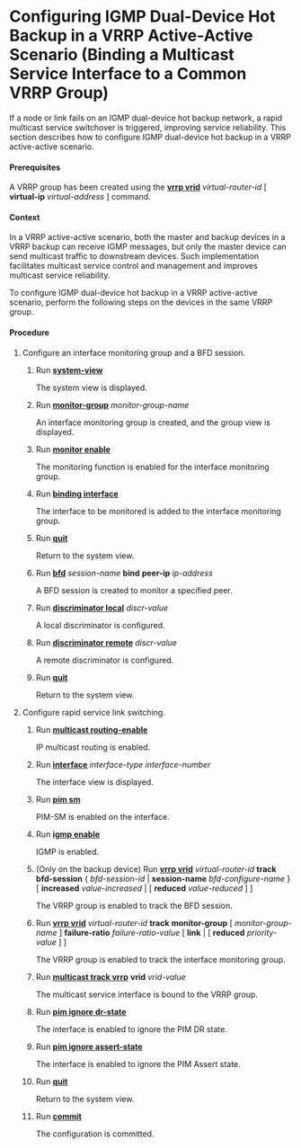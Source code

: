 Configuring IGMP Dual-Device Hot Backup in a VRRP Active-Active Scenario (Binding a Multicast Service Interface to a Common VRRP Group)
=======================================================================================================================================

If a node or link fails on an IGMP dual-device hot backup network, a rapid multicast service switchover is triggered, improving service reliability. This section describes how to configure IGMP dual-device hot backup in a VRRP active-active scenario.

#### Prerequisites

A VRRP group has been created using the [**vrrp vrid**](cmdqueryname=vrrp+vrid) *virtual-router-id* [ **virtual-ip** *virtual-address* ] command.


#### Context

In a VRRP active-active scenario, both the master and backup devices in a VRRP backup can receive IGMP messages, but only the master device can send multicast traffic to downstream devices. Such implementation facilitates multicast service control and management and improves multicast service reliability.

To configure IGMP dual-device hot backup in a VRRP active-active scenario, perform the following steps on the devices in the same VRRP group.


#### Procedure

1. Configure an interface monitoring group and a BFD session.
   1. Run [**system-view**](cmdqueryname=system-view)
      
      
      
      The system view is displayed.
   2. Run [**monitor-group**](cmdqueryname=monitor-group) *monitor-group-name*
      
      
      
      An interface monitoring group is created, and the group view is displayed.
   3. Run [**monitor enable**](cmdqueryname=monitor+enable)
      
      
      
      The monitoring function is enabled for the interface monitoring group.
   4. Run [**binding interface**](cmdqueryname=binding+interface)
      
      
      
      The interface to be monitored is added to the interface monitoring group.
   5. Run [**quit**](cmdqueryname=quit)
      
      
      
      Return to the system view.
   6. Run [**bfd**](cmdqueryname=bfd) *session-name* **bind** **peer-ip** *ip-address*
      
      
      
      A BFD session is created to monitor a specified peer.
   7. Run [**discriminator local**](cmdqueryname=discriminator+local) *discr-value*
      
      
      
      A local discriminator is configured.
   8. Run [**discriminator remote**](cmdqueryname=discriminator+remote) *discr-value*
      
      
      
      A remote discriminator is configured.
   9. Run [**quit**](cmdqueryname=quit)
      
      
      
      Return to the system view.
2. Configure rapid service link switching.
   1. Run [**multicast routing-enable**](cmdqueryname=multicast+routing-enable)
      
      
      
      IP multicast routing is enabled.
   2. Run [**interface**](cmdqueryname=interface) *interface-type* *interface-number*
      
      
      
      The interface view is displayed.
   3. Run [**pim sm**](cmdqueryname=pim+sm)
      
      
      
      PIM-SM is enabled on the interface.
   4. Run [**igmp enable**](cmdqueryname=igmp+enable)
      
      
      
      IGMP is enabled.
   5. (Only on the backup device) Run [**vrrp vrid**](cmdqueryname=vrrp+vrid) *virtual-router-id* **track** **bfd-session** { *bfd-session-id* | **session-name** *bfd-configure-name* } [ **increased** *value-increased* | [ **reduced** *value-reduced* ] ]
      
      
      
      The VRRP group is enabled to track the BFD session.
   6. Run [**vrrp vrid**](cmdqueryname=vrrp+vrid) *virtual-router-id* **track** **monitor-group** [ *monitor-group-name* ] **failure-ratio** *failure-ratio-value* [ **link** | [ **reduced** *priority-value* ] ]
      
      
      
      The VRRP group is enabled to track the interface monitoring group.
   7. Run [**multicast track vrrp**](cmdqueryname=multicast+track+vrrp) **vrid** *vrid-value*
      
      
      
      The multicast service interface is bound to the VRRP group.
   8. Run [**pim ignore dr-state**](cmdqueryname=pim+ignore+dr-state)
      
      
      
      The interface is enabled to ignore the PIM DR state.
   9. Run [**pim ignore assert-state**](cmdqueryname=pim+ignore+assert-state)
      
      
      
      The interface is enabled to ignore the PIM Assert state.
   10. Run [**quit**](cmdqueryname=quit)
       
       
       
       Return to the system view.
   11. Run [**commit**](cmdqueryname=commit)
       
       
       
       The configuration is committed.